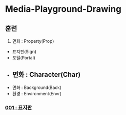 # Media-Playground-Drawing

## 훈련

01. 면화 : Property(Prop)
  - 표지판(Sign)
  - 포털(Portal)
- 면화 : Character(Char)
  - 
- 면화 : Background(Back)
- 환경 : Environment(Envr)

### [001 : 표지판](initial/001/README.md)
